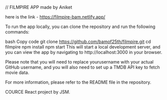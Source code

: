 // FILMPIRE APP  made by Aniket 

here is the link - https://filmpire-bam.netlify.app/

To run the app locally, you can clone the repository and run the following commands:

bash
Copy code
git clone https://github.com/bamof25th/filmpire.git
cd filmpire
npm install
npm start
This will start a local development server, and you can view the app by navigating to http://localhost:3000 in your browser.

Please note that you will need to replace yourusername with your actual GitHub username, and you will also need to set up a TMDB API key to fetch movie data.

For more information, please refer to the README file in the repository.

COURCE React project by JSM.
